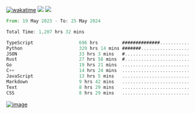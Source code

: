 [![wakatime](https://wakatime.com/badge/user/00eead22-fb14-4dd0-ab8a-3625cafbd50d.svg)](https://wakatime.com/@00eead22-fb14-4dd0-ab8a-3625cafbd50d)
![](https://komarev.com/ghpvc/?username=flatypus)
![](https://pixel.flatypus.me/flatypus?type=tracker)
<!--START_SECTION:waka-->

```rust
From: 19 May 2023 - To: 25 May 2024

Total Time: 1,207 hrs 32 mins

TypeScript                 696 hrs         ##############...........   57.41 %
Python                     329 hrs 14 mins #######..................   27.16 %
JSON                       33 hrs 3 mins   #........................   02.73 %
Rust                       27 hrs 58 mins  #........................   02.31 %
Go                         19 hrs 21 mins  .........................   01.60 %
C++                        14 hrs 24 mins  .........................   01.19 %
JavaScript                 13 hrs 5 mins   .........................   01.08 %
Markdown                   9 hrs 42 mins   .........................   00.80 %
Text                       8 hrs 29 mins   .........................   00.70 %
CSS                        8 hrs 29 mins   .........................   00.70 %
```

<!--END_SECTION:waka-->
[<img alt="image" src="https://github.com/flatypus/flatypus/assets/68029599/0a302dc1-501c-43a0-ae8d-37ec4817f3bd">](https://flatypus.me)

